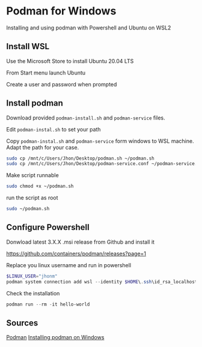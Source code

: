# Podman for Windows

Installing and using podman with Powershell and Ubuntu on WSL2 

## Install WSL 

Use the Microsoft Store to install Ubuntu 20.04 LTS

From Start menu launch Ubuntu 

Create a user and password when prompted

## Install podman 

Download provided `podman-install.sh` and `podman-service` files.

Edit `podman-instal.sh` to set your path

Copy `podman-instal.sh` and `podman-service` form windows to WSL machine. Adapt the path for your case.

```bash
sudo cp /mnt/c/Users/Jhon/Desktop/podman.sh ~/podman.sh
sudo cp /mnt/c/Users/Jhon/Desktop/podman-service.conf ~/podman-service.conf
```

Make script runnable 

```bash
sudo chmod +x ~/podman.sh
```

run the script as root 

```bash
sudo ~/podman.sh
```

## Configure Powershell

Donwload latest 3.X.X .msi release from Github and install it

https://github.com/containers/podman/releases?page=1

Replace you linux username and run in powershell 

```powershell
$LINUX_USER="jhonm"
podman system connection add wsl --identity $HOME\.ssh\id_rsa_localhost ssh://$LINUX_USER@localhost/run/user/2000/podman/podman.sock
```

Check the installation 

```powershell
podman run --rm -it hello-world
```

## Sources

[Podman](https://github.com/containers/podman)
[Installing podman on Windows](https://www.devcon5.ch/en/blog/2021/10/14/podman-for-windows/)



